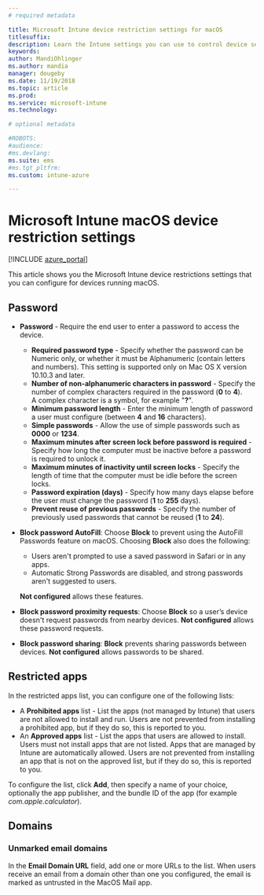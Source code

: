 ```yaml
---
# required metadata

title: Microsoft Intune device restriction settings for macOS
titlesuffix:
description: Learn the Intune settings you can use to control device settings and functionality on devices running macOS.
keywords:
author: MandiOhlinger
ms.author: mandia
manager: dougeby
ms.date: 11/19/2018
ms.topic: article
ms.prod:
ms.service: microsoft-intune
ms.technology:

# optional metadata

#ROBOTS:
#audience:
#ms.devlang:
ms.suite: ems
#ms.tgt_pltfrm:
ms.custom: intune-azure

---
```


# Microsoft Intune macOS device restriction settings

[!INCLUDE [azure_portal](./includes/azure_portal.md)]

This article shows you the Microsoft Intune device restrictions settings that you can configure for devices running macOS.

## Password
- **Password** - Require the end user to enter a password to access the device.
  - **Required password type** - Specify whether the password can be Numeric only, or whether it must be Alphanumeric (contain letters and numbers). This setting is supported only on Mac OS X version 10.10.3 and later.
  - **Number of non-alphanumeric characters in password** - Specify the number of complex characters required in the password (**0** to **4**).<br>A complex character is a symbol, for example "**?**".
  - **Minimum password length** - Enter the minimum length of password a user must configure (between **4** and **16** characters).
  - **Simple passwords** - Allow the use of simple passwords such as **0000** or **1234**.
  - **Maximum minutes after screen lock before password is required** - Specify how long the computer must be inactive before a password is required to unlock it.
  - **Maximum minutes of inactivity until screen locks** - Specify the length of time that the computer must be idle before the screen locks.
  - **Password expiration (days)** - Specify how many days elapse before the user must change the password (**1** to **255** days).
  - **Prevent reuse of previous passwords** - Specify the number of previously used passwords that cannot be reused (**1** to **24**).

- **Block password AutoFill**: Choose **Block** to prevent using the AutoFill Passwords feature on macOS. Choosing **Block** also does the following:

  - Users aren't prompted to use a saved password in Safari or in any apps.
  - Automatic Strong Passwords are disabled, and strong passwords aren't suggested to users.

  **Not configured** allows these features.

- **Block password proximity requests**: Choose **Block** so a user’s device doesn't request passwords from nearby devices. **Not configured** allows these password requests.

- **Block password sharing**: **Block** prevents sharing passwords between devices. **Not configured** allows passwords to be shared.


## Restricted apps

In the restricted apps list, you can configure one of the following lists:

- A **Prohibited apps** list - List the apps (not managed by Intune) that users are not allowed to install and run. Users are not prevented from installing a prohibited app, but if they do so, this is reported to you.
- An **Approved apps** list - List the apps that users are allowed to install. Users must not install apps that are not listed. Apps that are managed by Intune are automatically allowed. Users are not prevented from installing an app that is not on the approved list, but if they do so, this is reported to you.

To configure the list, click **Add**, then specify a name of your choice, optionally the app publisher, and the bundle ID of the app (for example *com.apple.calculator*).

## Domains

### Unmarked email domains

In the **Email Domain URL** field, add one or more URLs to the list. When users receive an email from a domain other than one you configured, the email is marked as untrusted in the MacOS Mail app.

